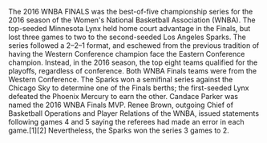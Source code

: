 The 2016 WNBA FINALS was the best-of-five championship series for the 2016 season of the Women's National Basketball Association (WNBA). The top-seeded Minnesota Lynx held home court advantage in the Finals, but lost three games to two to the second-seeded Los Angeles Sparks. The series followed a 2–2–1 format, and eschewed from the previous tradition of having the Western Conference champion face the Eastern Conference champion. Instead, in the 2016 season, the top eight teams qualified for the playoffs, regardless of conference. Both WNBA Finals teams were from the Western Conference. The Sparks won a semifinal series against the Chicago Sky to determine one of the Finals berths; the first-seeded Lynx defeated the Phoenix Mercury to earn the other. Candace Parker was named the 2016 WNBA Finals MVP. Renee Brown, outgoing Chief of Basketball Operations and Player Relations of the WNBA, issued statements following games 4 and 5 saying the referees had made an error in each game.[1][2] Nevertheless, the Sparks won the series 3 games to 2.
